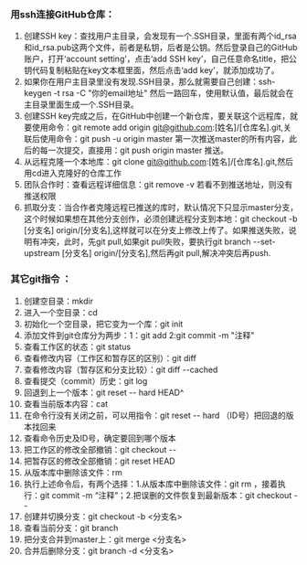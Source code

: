 ### 用ssh连接GitHub仓库：
1. 创建SSH key：查找用户主目录，会发现有一个.SSH目录，里面有两个id_rsa和id_rsa.pub这两个文件，前者是私钥，后者是公钥。然后登录自己的GitHub账户，打开‘account setting’，点击‘add SSH key’，自己任意命名title，把公钥代码复制粘贴在key文本框里面，然后点击‘add key’，就添加成功了。
2. 如果你在用户主目录里没有发现.SSH目录，那么就需要自己创建：ssh-keygen -t rsa -C "你的email地址"   然后一路回车，使用默认值，最后就会在主目录里面生成一个.SSH目录。
3. 创建SSH key完成之后，在GitHub中创建一个新仓库，要关联这个远程库，就要使用命令：git remote add origin git@github.com:[姓名]/[仓库名].git,关联后使用命令：git push -u origin master 第一次推送master的所有内容，此后的每一次提交，直接用：git push origin master 推送。
4. 从远程克隆一个本地库：git clone git@github.com:[姓名]/[仓库名].git,然后用cd进入克隆好的仓库工作
5. 团队合作时：查看远程详细信息：git remove -v  若看不到推送地址，则没有推送权限
6. 抓取分支：当合作者克隆远程已推送的库时，默认情况下只显示master分支，这个时候如果想在其他分支创作，必须创建远程分支到本地：git checkout -b [分支名] origin/[分支名],这样就可以在分支上修改上传了。如果推送失败，说明有冲突，此时，先git pull,如果git pull失败，要执行git branch --set-upstream [分支名] origin/[分支名],然后再git pull,解决冲突后再push.

### 其它git指令 ： 

1. 创建空目录：mkdir <file>
2. 进入一个空目录：cd <file>
3. 初始化一个空目录，把它变为一个库：git init
4. 添加文件到git仓库分为两步：1：git add <file>  2:git commit -m "注释" 
5. 查看工作区的状态：git status
6. 查看修改内容（工作区和暂存区的区别）：git diff
7. 查看修改内容（暂存区和分支比较）：git diff --cached
8. 查看提交（commit）历史：git log
9. 回退到上一个版本：git reset -- hard HEAD^
10. 查看当前版本内容：cat <file>
11. 在命令行没有关闭之前，可以用指令：git reset -- hard （ID号）把回退的版本找回来
12. 查看命令历史及ID号，确定要回到哪个版本
13. 把工作区的修改全部撤销：git checkout -- <file>
14. 把暂存区的修改全部撤销：git reset HEAD <file>
15. 从版本库中删除该文件：rm <file>  
16. 执行上述命令后，有两个选择：1.从版本库中删除该文件：git rm <file>，接着执行：git commit -m “注释”；2.把误删的文件恢复到最新版本：git checkout -- <file>
17. 创建并切换分支：git checkout -b <分支名>
18. 查看当前分支：git branch
19. 把分支合并到master上：git merge <分支名>
20. 合并后删除分支：git branch -d <分支名>
